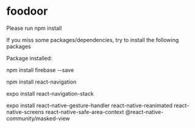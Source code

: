 # foodoor

Please run npm install


If you miss some packages/dependencies, try to install the following packages 

Package installed:

npm install firebase --save

npm install react-navigation

expo install react-navigation-stack

expo install react-native-gesture-handler react-native-reanimated react-native-screens react-native-safe-area-context @react-native-community/masked-view

